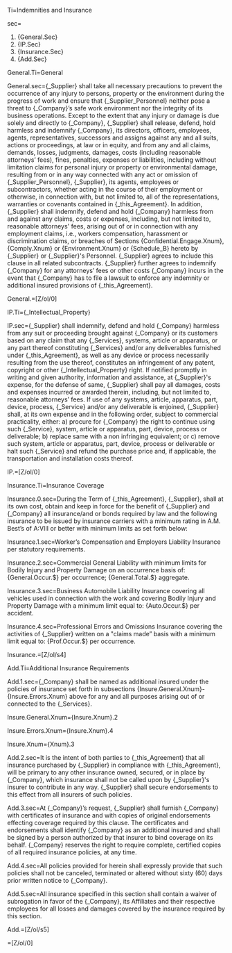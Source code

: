 Ti=Indemnities and Insurance

sec=<ol><li>{General.Sec}</li><li>{IP.Sec}</li><li>{Insurance.Sec}</li><li>{Add.Sec}</ol>

General.Ti=General

General.sec={_Supplier} shall take all necessary precautions to prevent the occurrence of any injury to persons, property or the environment during the progress of work and ensure that {_Supplier_Personnel} neither pose a threat to {_Company}’s safe work environment nor the integrity of its business operations. Except to the extent that any injury or damage is due solely and directly to {_Company}, {_Supplier} shall release, defend, hold harmless and indemnify {_Company}, its directors, officers, employees, agents, representatives, successors and assigns against any and all suits, actions or proceedings, at law or in equity, and from any and all claims, demands, losses, judgments, damages, costs (including reasonable attorneys’ fees), fines, penalties, expenses or liabilities, including without limitation claims for personal injury or property or environmental damage, resulting from or in any way connected with any act or omission of {_Supplier_Personnel}, {_Supplier}, its agents, employees or subcontractors, whether acting in the course of their employment or otherwise, in connection with, but not limited to, all of the representations, warranties or covenants contained in {_this_Agreement}. In addition, {_Supplier} shall indemnify, defend and hold {_Company} harmless from and against any claims, costs or expenses, including, but not limited to, reasonable attorneys' fees, arising out of or in connection with any employment claims, i.e., workers compensation, harassment or discrimination claims, or breaches of Sections {Confidential.Engage.Xnum}, {Comply.Xnum} or {Environment.Xnum} or {Schedule_B} hereto by {_Supplier} or {_Supplier}'s Personnel. {_Supplier} agrees to include this clause in all related subcontracts. {_Supplier} further agrees to indemnify {_Company} for any attorneys’ fees or other costs {_Company} incurs in the event that {_Company} has to file a lawsuit to enforce any indemnity or additional insured provisions of {_this_Agreement}.

General.=[Z/ol/0]

IP.Ti={_Intellectual_Property}

IP.sec={_Supplier} shall indemnify, defend and hold {_Company} harmless from any suit or proceeding brought against {_Company} or its customers based on any claim that any {_Services}, systems, article or apparatus, or any part thereof constituting {_Services} and/or any deliverables furnished under {_this_Agreement}, as well as any device or process necessarily resulting from the use thereof, constitutes an infringement of any patent, copyright or other {_Intellectual_Property} right. If notified promptly in writing and given authority, information and assistance, at {_Supplier}'s expense, for the defense of same, {_Supplier} shall pay all damages, costs and expenses incurred or awarded therein, including, but not limited to, reasonable attorneys’ fees. If use of any systems, article, apparatus, part, device, process, {_Service} and/or any deliverable is enjoined, {_Supplier} shall, at its own expense and in the following order, subject to commercial practicality, either: a) procure for {_Company} the right to continue using such {_Service}, system, article or apparatus, part, device, process or deliverable; b) replace same with a non infringing equivalent; or c) remove such system, article or apparatus, part, device, process or deliverable or halt such {_Service} and refund the purchase price and, if applicable, the transportation and installation costs thereof.

IP.=[Z/ol/0]

Insurance.Ti=Insurance Coverage

Insurance.0.sec=During the Term of {_this_Agreement}, {_Supplier}, shall at its own cost, obtain and keep in force for the benefit of {_Supplier} and {_Company} all insurance/and or bonds required by law and the following insurance to be issued by insurance carriers with a minimum rating in A.M. Best’s of A:VIII or better with minimum limits as set forth below:

Insurance.1.sec=Worker’s Compensation and Employers Liability Insurance per statutory requirements.

Insurance.2.sec=Commercial General Liability with minimum limits for Bodily Injury and Property Damage on an occurrence basis of: {General.Occur.$} per occurrence; {General.Total.$} aggregate.

Insurance.3.sec=Business Automobile Liability Insurance covering all vehicles used in connection with the work and covering Bodily Injury and Property Damage with a minimum limit equal to: {Auto.Occur.$} per accident.

Insurance.4.sec=Professional Errors and Omissions Insurance covering the activities of {_Supplier} written on a "claims made” basis with a minimum limit equal to: {Prof.Occur.$} per occurrence.

Insurance.=[Z/ol/s4]

Add.Ti=Additional Insurance Requirements

Add.1.sec={_Company} shall be named as additional insured under the policies of insurance set forth in subsections {Insure.General.Xnum}-{Insure.Errors.Xnum} above for any and all purposes arising out of or connected to the {_Services}.

Insure.General.Xnum={Insure.Xnum}.2

Insure.Errors.Xnum={Insure.Xnum}.4

Insure.Xnum={Xnum}.3


Add.2.sec=It is the intent of both parties to {_this_Agreement} that all insurance purchased by {_Supplier} in compliance with {_this_Agreement}, will be primary to any other insurance owned, secured, or in place by {_Company}, which insurance shall not be called upon by {_Supplier}'s insurer to contribute in any way. {_Supplier} shall secure endorsements to this effect from all insurers of such policies.

Add.3.sec=At {_Company}’s request, {_Supplier} shall furnish {_Company} with certificates of insurance and with copies of original endorsements effecting coverage required by this clause. The certificates and endorsements shall identify {_Company} as an additional insured and shall be signed by a person authorized by that insurer to bind coverage on its behalf. {_Company} reserves the right to require complete, certified copies of all required insurance policies, at any time.

Add.4.sec=All policies provided for herein shall expressly provide that such policies shall not be canceled, terminated or altered without sixty (60) days prior written notice to {_Company}.

Add.5.sec=All insurance specified in this section shall contain a waiver of subrogation in favor of the {_Company}, its Affiliates and their respective employees for all losses and damages covered by the insurance required by this section.

Add.=[Z/ol/s5]

=[Z/ol/0]
